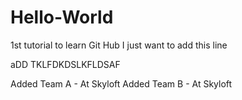 # Hello-World
1st tutorial to learn Git Hub
I just want to add this line


aDD TKLFDKDSLKFLDSAF


Added Team A - At Skyloft
Added Team B - At Skyloft
